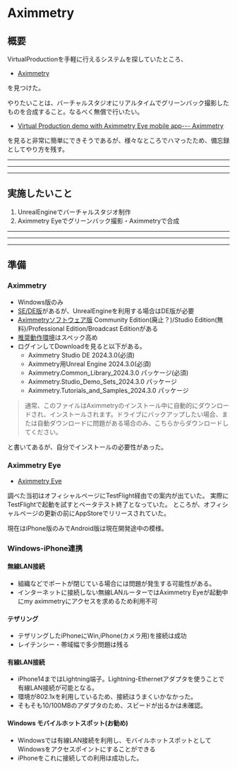 # Aximmetry

## 概要
VirtualProductionを手軽に行えるシステムを探していたところ、
- [Aximmetry](https://aximmetry.com/)

を見つけた。

やりたいことは、バーチャルスタジオにリアルタイムでグリーンバック撮影したものを合成すること。なるべく無償で行いたい。

- [Virtual Production demo with Aximmetry Eye mobile app--- Aximmetry](https://www.youtube.com/watch?v=dugtm2TlY44)

を見ると非常に簡単にできそうであるが、様々なところでハマったため、備忘録としてやり方を残す。

---
---
---

## 実施したいこと
1. UnrealEngineでバーチャルスタジオ制作
2. Aximmetry Eyeでグリーンバック撮影・Aximmetryで合成

---
---
---

## 準備
### Aximmetry
- Windows版のみ
- [SE/DE版](https://aximmetry.com/ja/aximmetry-de-se)があるが、UnrealEngineを利用する場合はDE版が必要
- [Aximmetryソフトウェア版](https://aximmetry.com/ja/products) Community Edition(廃止？)/Studio Edition(無料)/Professional Edition/Broadcast Editionがある
- [推奨動作環境](https://aximmetry.com/ja/hardware-configuration)はスペック高め
- ログインしてDownloadを見ると以下がある。
    - Aximmetry Studio DE 2024.3.0(必須)
    - Aximmetry用Unreal Engine 2024.3.0(必須)
    - Aximmetry.Common_Library_2024.3.0 パッケージ(必須)
    - Aximmetry.Studio_Demo_Sets_2024.3.0 パッケージ
    - Aximmetry.Tutorials_and_Samples_2024.3.0 パッケージ
> 通常、このファイルはAximmetryのインストール中に自動的にダウンロードされ、インストールされます。ドライブにバックアップしたい場合、または自動ダウンロードに問題がある場合のみ、こちらからダウンロードしてください。

と書いてあるが、自分でインストールの必要性があった。

### Aximmetry Eye
- [Aximmetry Eye](https://aximmetry.com/ja/aximmetry-eye)

調べた当初はオフィシャルページにTestFlight経由での案内が出ていた。
実際にTestFlightで起動を試すとベータテスト終了となっていた。
ところが、オフィシャルページの更新の前にAppStoreでリリースされていた。

現在はiPhone版のみでAndroid版は現在開発途中の模様。

### Windows-iPhone連携
#### 無線LAN接続
- 組織などでポートが閉じている場合には問題が発生する可能性がある。
- インターネットに接続しない無線LANルーターではAximmetry Eyeが起動中にmy aximmetryにアクセスを求めるため利用不可

#### テザリング
- テザリングしたiPhoneにWin,iPhone(カメラ用)を接続は成功
- レイテンシー・帯域幅で多少問題は残る

#### 有線LAN接続
- iPhone14まではLightning端子。Lightning-Ethernetアダプタを使うことで有線LAN接続が可能となる。
- 環境が802.1xを利用しているため、接続はうまくいかなかった。
- そもそも10/100MBのアダプタのため、スピードが出るかは未確認。

#### Windows モバイルホットスポット(お勧め)
- Windowsでは有線LAN接続を利用し、モバイルホットスポットとしてWindowsをアクセスポイントにすることができる
- iPhoneをこれに接続しての利用は成功した。


